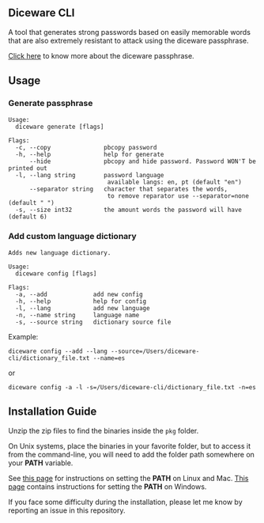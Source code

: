 ## Diceware CLI
A tool that generates strong passwords based on easily memorable words that are also extremely resistant to attack using the diceware passphrase.

[Click here](http://world.std.com/~reinhold/diceware.html) to know more about the diceware passphrase.

## Usage

### Generate passphrase
```
Usage:
  diceware generate [flags]

Flags:
  -c, --copy               pbcopy password
  -h, --help               help for generate
      --hide               pbcopy and hide password. Password WON'T be printed out
  -l, --lang string        password language
                            available langs: en, pt (default "en")
      --separator string   character that separates the words,
                            to remove reparator use --separator=none (default " ")
  -s, --size int32         the amount words the password will have (default 6)
```    
   

### Add custom language dictionary

```
Adds new language dictionary.

Usage:
  diceware config [flags]

Flags:
  -a, --add             add new config
  -h, --help            help for config
  -l, --lang            add new language
  -n, --name string     language name
  -s, --source string   dictionary source file
```

Example:
```
diceware config --add --lang --source=/Users/diceware-cli/dictionary_file.txt --name=es
```
or
```
diceware config -a -l -s=/Users/diceware-cli/dictionary_file.txt -n=es
```   


## Installation Guide

Unzip the zip files to find the binaries inside the `pkg` folder.

On Unix systems, place the binaries in your favorite folder, but to access it from the command-line, you will need to add the folder path somewhere on your **PATH** variable. 

See [this page](https://stackoverflow.com/questions/14637979/how-to-permanently-set-path-on-linux-unix) for instructions on setting the **PATH** on Linux and Mac. [This page](https://stackoverflow.com/questions/1618280/where-can-i-set-path-to-make-exe-on-windows) contains instructions for setting the **PATH** on Windows.

If you face some difficulty during the installation, please let me know by reporting an issue in this repository.